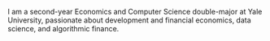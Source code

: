 I am a second-year Economics and Computer Science double-major at Yale University, passionate about development and financial economics, data science, and algorithmic finance.
